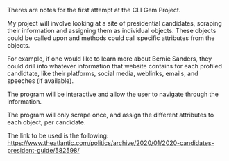 Theres are notes for the first attempt at the CLI Gem Project.

My project will involve looking at a site of presidential candidates, scraping their information and assigning them as individual objects. These objects could be called upon and methods could call specific attributes from the objects. 

For example, if one would like to learn more about Bernie Sanders, they could drill into whatever information that website contains for each profiled candidtate, like their platforms, social media, weblinks, emails, and speeches (if available).

The program will be interactive and allow the user to navigate through the information.

The program will only scrape once, and assign the different attributes to each object, per candidate.

The link to be used is the following:
https://www.theatlantic.com/politics/archive/2020/01/2020-candidates-president-guide/582598/

